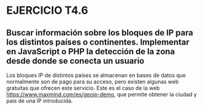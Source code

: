 # EJERCICIO T4.6

## Buscar información sobre los bloques de IP para los distintos países o continentes. Implementar en JavaScript o PHP la detección de la zona desde donde se conecta un usuario

Los bloques IP de distintos países se almacenan en bases de datos que normalmente son de pago para su acceso, pero existen algunas web gratuitas que ofrecen este servicio. Este es el caso de la web https://www.maxmind.com/es/geoip-demo, que permite obtener la ciudad y país de una IP introducida.


